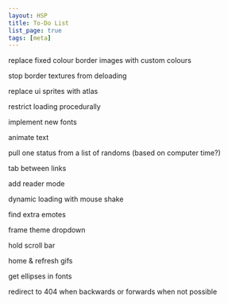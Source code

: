 ```yaml
---
layout: HSP
title: To-Do List
list_page: true
tags: [meta]
---
```


replace fixed colour border images with custom colours

stop border textures from deloading

replace ui sprites with atlas

restrict loading procedurally

implement new fonts

animate text

pull one status from a list of randoms (based on computer time?)

tab between links

add reader mode

dynamic loading with mouse shake

find extra emotes

frame theme dropdown

hold scroll bar

home & refresh gifs

get ellipses in fonts

redirect to 404 when backwards or forwards when not possible
